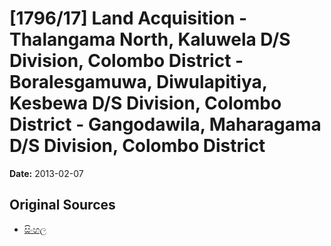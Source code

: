 # [1796/17] Land Acquisition - Thalangama North, Kaluwela D/S Division, Colombo District - Boralesgamuwa, Diwulapitiya, Kesbewa  D/S Division, Colombo District - Gangodawila, Maharagama D/S Division, Colombo District

**Date:** 2013-02-07

## Original Sources

- [සිංහල](https://documents.gov.lk/view/extra-gazettes/2013/2/1796-17_S.pdf)

